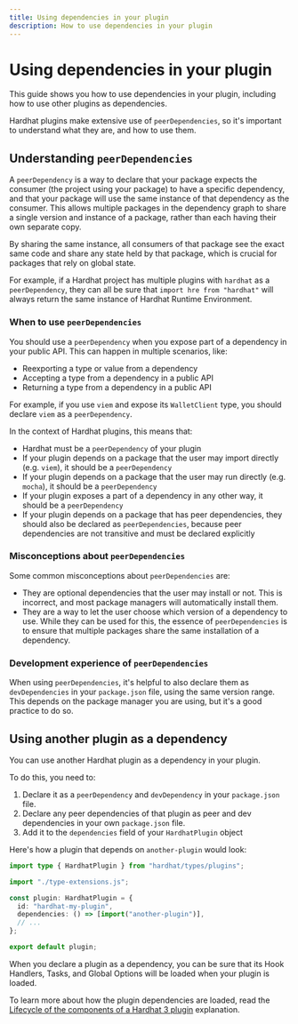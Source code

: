```yaml
---
title: Using dependencies in your plugin
description: How to use dependencies in your plugin
---
```


# Using dependencies in your plugin

This guide shows you how to use dependencies in your plugin, including how to use other plugins as dependencies.

Hardhat plugins make extensive use of `peerDependencies`, so it's important to understand what they are, and how to use them.

## Understanding `peerDependencies`

A `peerDependency` is a way to declare that your package expects the consumer (the project using your package) to have a specific dependency, and that your package will use the same instance of that dependency as the consumer. This allows multiple packages in the dependency graph to share a single version and instance of a package, rather than each having their own separate copy.

By sharing the same instance, all consumers of that package see the exact same code and share any state held by that package, which is crucial for packages that rely on global state.

For example, if a Hardhat project has multiple plugins with `hardhat` as a `peerDependency`, they can all be sure that `import hre from "hardhat"` will always return the same instance of Hardhat Runtime Environment.

### When to use `peerDependencies`

You should use a `peerDependency` when you expose part of a dependency in your public API. This can happen in multiple scenarios, like:

- Reexporting a type or value from a dependency
- Accepting a type from a dependency in a public API
- Returning a type from a dependency in a public API

For example, if you use `viem` and expose its `WalletClient` type, you should declare `viem` as a `peerDependency`.

In the context of Hardhat plugins, this means that:

- Hardhat must be a `peerDependency` of your plugin
- If your plugin depends on a package that the user may import directly (e.g. `viem`), it should be a `peerDependency`
- If your plugin depends on a package that the user may run directly (e.g. `mocha`), it should be a `peerDependency`
- If your plugin exposes a part of a dependency in any other way, it should be a `peerDependency`
- If your plugin depends on a package that has peer dependencies, they should also be declared as `peerDependencies`, because peer dependencies are not transitive and must be declared explicitly

### Misconceptions about `peerDependencies`

Some common misconceptions about `peerDependencies` are:

- They are optional dependencies that the user may install or not. This is incorrect, and most package managers will automatically install them.
- They are a way to let the user choose which version of a dependency to use. While they can be used for this, the essence of `peerDependencies` is to ensure that multiple packages share the same installation of a dependency.

### Development experience of `peerDependencies`

When using `peerDependencies`, it's helpful to also declare them as `devDependencies` in your `package.json` file, using the same version range. This depends on the package manager you are using, but it's a good practice to do so.

## Using another plugin as a dependency

You can use another Hardhat plugin as a dependency in your plugin.

To do this, you need to:

1. Declare it as a `peerDependency` and `devDependency` in your `package.json` file.
2. Declare any peer dependencies of that plugin as peer and dev dependencies in your own `package.json` file.
3. Add it to the `dependencies` field of your `HardhatPlugin` object

Here's how a plugin that depends on `another-plugin` would look:

```ts
import type { HardhatPlugin } from "hardhat/types/plugins";

import "./type-extensions.js";

const plugin: HardhatPlugin = {
  id: "hardhat-my-plugin",
  dependencies: () => [import("another-plugin")],
  // ...
};

export default plugin;
```

When you declare a plugin as a dependency, you can be sure that its Hook Handlers, Tasks, and Global Options will be loaded when your plugin is loaded.

To learn more about how the plugin dependencies are loaded, read the [Lifecycle of the components of a Hardhat 3 plugin](../explanations/lifecycle.md) explanation.
